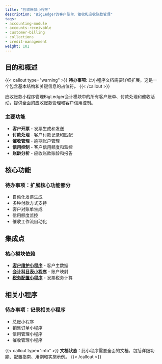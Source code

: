 ```yaml
---
title: "应收账款小程序"
description: "BigLedger的客户账单、催收和应收账款管理"
tags:
- accounting-module
- accounts-receivable
- customer-billing
- collections
- credit-management
weight: 101
---
```


## 目的和概述

{{< callout type="warning" >}}
**待办事项**: 此小程序文档需要详细扩展。这是一个包含基本结构和关键信息的占位符。
{{< /callout >}}

应收账款小程序管理BigLedger会计模块中的所有客户账单、付款处理和催收活动，提供全面的应收账款管理和客户信用控制。

### 主要功能
- **客户开票** - 发票生成和发送
- **付款处理** - 客户付款记录和匹配
- **催收管理** - 逾期账户管理
- **信用控制** - 客户信用额度和监控
- **账龄分析** - 应收账款账龄和报告

## 核心功能

### 待办事项：扩展核心功能部分
- 自动化发票生成
- 多种付款方式支持
- 客户对账单生成
- 信用额度监控
- 催收工作流自动化

## 集成点

### 核心模块依赖
- **[客户维护小程序](/zh/applets/customer-maintenance-applet/)** - 客户主数据
- **[会计科目表小程序](/zh/applets/chart-of-account-applet/)** - 账户映射
- **[税务配置小程序](/zh/applets/tax-configuration-applet/)** - 发票税务计算

## 相关小程序

### 待办事项：记录相关小程序
- 总账小程序
- 销售订单小程序
- 信用管理小程序
- 催收管理小程序

{{< callout type="info" >}}
**文档状态**：此小程序需要全面的文档，包括详细功能、配置指南、用例和实施示例。
{{< /callout >}}